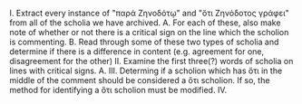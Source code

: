 I. Extract every instance of "παρά Ζηνοδότῳ" and "ὅτι Ζηνόδοτος γράφει" from all of the scholia we have archived. 
  A. For each of these, also make note of whether or not there is a critical sign on the line which the scholion is commenting.
  B. Read through some of these two types of scholia and determine if there is a difference in content (e.g. agreement for one, disagreement for the other)
II. Examine the first three(?) words of scholia on lines with critical signs.
  A. 
III. Determing if a scholion which has ὅτι in the middle of the comment should be considered a ὅτι scholion. If so, the method for identifying a ὅτι scholion must be modified.
IV.
